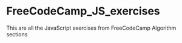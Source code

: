 # FreeCodeCamp_JS_exercises
This are all the JavaScript exercises from FreeCodeCamp Algorithm sections
